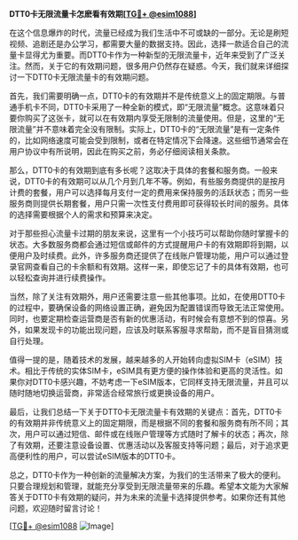 **DTT0卡无限流量卡怎麽看有效期[[TG💪+ @esim1088](https://t.me/s/esim1088)]**

在这个信息爆炸的时代，流量已经成为我们生活中不可或缺的一部分。无论是刷短视频、追剧还是办公学习，都需要大量的数据支持。因此，选择一款适合自己的流量卡显得尤为重要。而DTT0卡作为一种新型的无限流量卡，近年来受到了广泛关注。然而，关于它的有效期问题，很多用户仍然存在疑惑。今天，我们就来详细探讨一下DTT0卡无限流量卡的有效期问题。

首先，我们需要明确一点，DTT0卡的有效期并不是传统意义上的固定期限。与普通手机卡不同，DTT0卡采用了一种全新的模式，即“无限流量”概念。这意味着只要你购买了这张卡，就可以在有效期内享受无限制的流量使用。但是，这里的“无限流量”并不意味着完全没有限制。实际上，DTT0卡的“无限流量”是有一定条件的，比如网络速度可能会受到限制，或者在特定情况下会降速。这些细节通常会在用户协议中有所说明，因此在购买之前，务必仔细阅读相关条款。

那么，DTT0卡的有效期到底有多长呢？这取决于具体的套餐和服务商。一般来说，DTT0卡的有效期可以从几个月到几年不等。例如，有些服务商提供的是按月计费的套餐，用户可以选择每月支付一定的费用来保持服务的活跃状态；而另一些服务商则提供长期套餐，用户只需一次性支付费用即可获得较长时间的服务。具体的选择需要根据个人的需求和预算来决定。

对于那些担心流量卡过期的朋友来说，这里有一个小技巧可以帮助你随时掌握卡的状态。大多数服务商都会通过短信或邮件的方式提醒用户卡的有效期即将到期，以便用户及时续费。此外，许多服务商还提供了在线账户管理功能，用户可以通过登录官网查看自己的卡余额和有效期。这样一来，即使忘记了卡的具体有效期，也可以轻松查询并进行续费操作。

当然，除了关注有效期外，用户还需要注意一些其他事项。比如，在使用DTT0卡的过程中，要确保设备的网络设置正确，避免因为配置错误而导致无法正常使用。同时，也要定期检查运营商是否有新的优惠活动，有时候会有意想不到的惊喜。另外，如果发现卡的功能出现问题，应该及时联系客服寻求帮助，而不是盲目猜测或自行处理。

值得一提的是，随着技术的发展，越来越多的人开始转向虚拟SIM卡（eSIM）技术。相比于传统的实体SIM卡，eSIM具有更方便的操作体验和更高的灵活性。如果你对DTT0卡感兴趣，不妨考虑一下eSIM版本，它同样支持无限流量，并且可以随时随地切换运营商，非常适合经常旅行或更换设备的用户。

最后，让我们总结一下关于DTT0卡无限流量卡有效期的关键点：首先，DTT0卡的有效期并非传统意义上的固定期限，而是根据不同的套餐和服务商有所不同；其次，用户可以通过短信、邮件或在线账户管理等方式随时了解卡的状态；再次，除了有效期，还要注意设备设置、优惠活动以及客服支持等问题；最后，对于追求更高便利性的用户，可以尝试eSIM版本的DTT0卡。

总之，DTT0卡作为一种创新的流量解决方案，为我们的生活带来了极大的便利。只要合理规划和管理，就能充分享受到无限流量带来的乐趣。希望本文能为大家解答关于DTT0卡有效期的疑问，并为未来的流量卡选择提供参考。如果你还有其他问题，欢迎随时留言讨论！

[[TG💪+ @esim1088](https://t.me/s/esim1088) ![Image](https://i.postimg.cc/4NQfJmqS/Snipaste-2025-05-13-00-14-12.png)]